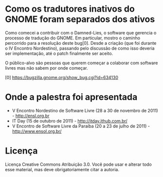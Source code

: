 # Como os tradutores inativos do GNOME foram separados dos ativos

Como comecei a contribuir com o Damned-Lies, o software que gerencia o processo de tradução do GNOME. Em particular, mostro o caminho percorrido para a resolução deste bug[0]. Desde a criação (que foi durante o IV Encontro Nordestino), passando pelo discussão de como isso deveria ser implementação, até o patch finalmente ser aceito.

O público-alvo são pessoas que querem começar a colaborar com software livres mas não sabem por onde começar.

[0] https://bugzilla.gnome.org/show_bug.cgi?id=634130

# Onde a palestra foi apresentada

* V Encontro Nordestino de Software Livre (28 a 30 de novembro de 2011) - http://ensl.org.br
* IT Day (15 de outubro de 2011) - http://itday.ithub.com.br/
* V Encontro de Software Livre da Paraíba (20 a 23 de julho de 2011) - http://www.ensol.org.br/

# Licença

Licença Creative Commons Atribuição 3.0.
Você pode usar e alterar todo esse material, mas deve obrigatoriamente citar a autoria.
